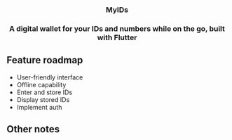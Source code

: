 <h3 align="center">MyIDs<h3>

<p align="center">A digital wallet for your IDs and numbers while on the go, built with Flutter</p>

## Feature roadmap

- User-friendly interface
- Offline capability
- Enter and store IDs
- Display stored IDs
- Implement auth

<!--
This project is a starting point for a Flutter application.

A few resources to get you started if this is your first Flutter project:

- [Lab: Write your first Flutter app](https://docs.flutter.dev/get-started/codelab)
- [Cookbook: Useful Flutter samples](https://docs.flutter.dev/cookbook)
- [Firebase setup for flutter](https://firebase.google.com/docs/flutter/setup?hl=en&platform=android)

For help getting started with Flutter development, view the
[online documentation](https://docs.flutter.dev/), which offers tutorials,
samples, guidance on mobile development, and a full API reference.
How to add firebase to fultter -> https://github.com/firebase/flutterfire?tab=readme-ov-file
-->

## Other notes
